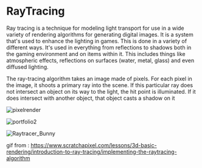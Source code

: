 # RayTracing
 Ray tracing is a technique for modeling light transport for use in a wide variety of rendering algorithms for generating digital images.
 It is a system that's used to enhance the lighting in games. This is done in a variety of different ways. It's used in everything from
 reflections to shadows both in the gaming environment and on items within it. This includes things like atmospheric effects, reflections on surfaces 
 (water, metal, glass) and even diffused lighting. 
 
 The ray-tracing algorithm takes an image made of pixels. For each pixel in the image, it shoots a primary ray into the scene.
 If this particular ray does not intersect an object on its way to the light, the hit point is illuminated. If it does intersect 
 with another object, that object casts a shadow on it
 
 ![pixelrender](https://user-images.githubusercontent.com/84324141/199490301-3363590c-3323-4989-b8a3-ad843763b611.gif)
 
 
![portfolio2](https://user-images.githubusercontent.com/84324141/199490372-86213399-7cce-43a3-9f3f-02dd63c5c36f.jpg)

![Raytracer_Bunny](https://user-images.githubusercontent.com/84324141/199490386-eb0bfe77-0bae-4c36-9d09-a6cfd9827afa.PNG)


gif from : https://www.scratchapixel.com/lessons/3d-basic-rendering/introduction-to-ray-tracing/implementing-the-raytracing-algorithm
